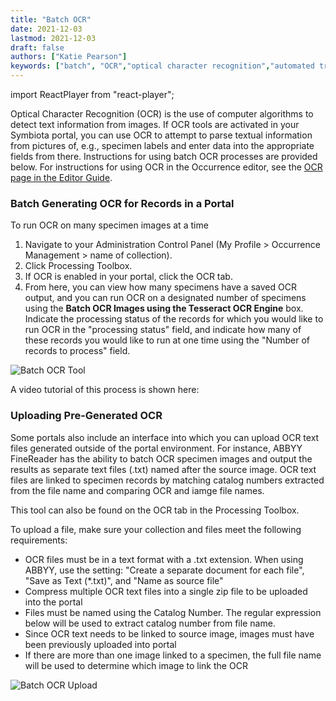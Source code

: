 ```yaml
---
title: "Batch OCR"
date: 2021-12-03
lastmod: 2021-12-03
draft: false
authors: ["Katie Pearson"]
keywords: ["batch", "OCR","optical character recognition","automated transcription"]
---
```


import ReactPlayer from "react-player";

Optical Character Recognition (OCR) is the use of computer algorithms to detect text information from images. If OCR tools are activated in your Symbiota portal, you can use OCR to attempt to parse textual information from pictures of, e.g., specimen labels and enter data into the appropriate fields from there. Instructions for using batch OCR processes are provided below. For instructions for using OCR in the Occurrence editor, see the [OCR page in the Editor Guide](/docs/Editor_Guide/Editing_Searching_Records/ocr).

### Batch Generating OCR for Records in a Portal
To run OCR on many specimen images at a time

1. Navigate to your Administration Control Panel (My Profile > Occurrence Management > name of collection).
2. Click Processing Toolbox.
3. If OCR is enabled in your portal, click the OCR tab.
4. From here, you can view how many specimens have a saved OCR output, and you can run OCR on a designated number of specimens using the **Batch OCR Images using the Tesseract OCR Engine** box. Indicate the processing status of the records for which you would like to run OCR in the "processing status" field, and indicate how many of these records you would like to run at one time using the "Number of records to process" field.

![Batch OCR Tool](/img/batchocr1.PNG)

A video tutorial of this process is shown here:

<ReactPlayer
  playing={false}
  controls
  url="https://www.youtube.com/watch?v=VUMVb3-R8mw"
/>

### Uploading Pre-Generated OCR

Some portals also include an interface into which you can upload OCR text files generated outside of the portal environment. For instance, ABBYY FineReader has the ability to batch OCR specimen images and output the results as separate text files (.txt) named after the source image. OCR text files are linked to specimen records by matching catalog numbers extracted from the file name and comparing OCR and iamge file names.

This tool can also be found on the OCR tab in the Processing Toolbox.

To upload a file, make sure your collection and files meet the following requirements:
* OCR files must be in a text format with a .txt extension. When using ABBYY, use the setting: "Create a separate document for each file", "Save as Text (\*.txt)", and "Name as source file"
* Compress multiple OCR text files into a single zip file to be uploaded into the portal
* Files must be named using the Catalog Number. The regular expression below will be used to extract catalog number from file name.
* Since OCR text needs to be linked to source image, images must have been previously uploaded into portal
* If there are more than one image linked to a specimen, the full file name will be used to determine which image to link the OCR

![Batch OCR Upload](/img/batchocr2.PNG)

